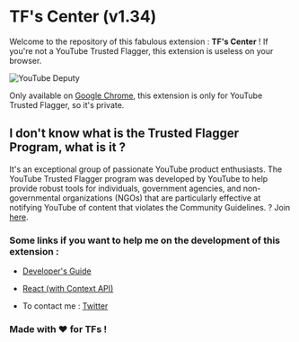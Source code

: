 # TF's Center (v1.34)

Welcome to the repository of this fabulous extension : __TF's Center__ !
If you're not a YouTube Trusted Flagger, this extension is useless on your browser.

![YouTube Deputy](https://pbs.twimg.com/media/DdJoNEYW4AAdRkk.jpg)

Only available on [Google Chrome](http://www.google.fr/chrome), this extension is only for YouTube Trusted Flagger, so it's private.  

## I don't know what is the Trusted Flagger Program, what is it ?

It's an exceptional group of passionate YouTube product enthusiasts. The YouTube Trusted Flagger program was developed by YouTube to help provide robust tools for individuals, government agencies, and non-governmental organizations (NGOs) that are particularly effective at notifying YouTube of content that violates the Community Guidelines. ? Join [here](https://support.google.com/youtube/answer/7554338).

### Some links if you want to help me on the development of this extension :

- [Developer's Guide](https://developer.chrome.com/extensions/devguide)

- [React (with Context API)](https://reactjs.org/)

- To contact me : [Twitter](https://twitter.com/TrustedSheriff)

### Made with ❤️ for TFs !
